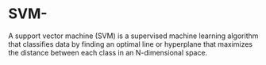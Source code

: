 # SVM-
A support vector machine (SVM) is a supervised machine learning algorithm that classifies data by finding an optimal line or hyperplane that maximizes the distance between each class in an N-dimensional space.
